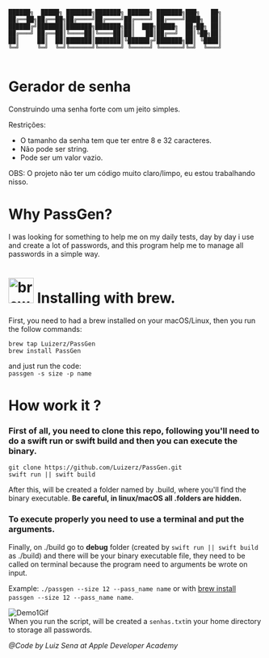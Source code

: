 ```
██████╗  █████╗ ███████╗███████╗ ██████╗ ███████╗███╗   ██╗
██╔══██╗██╔══██╗██╔════╝██╔════╝██╔════╝ ██╔════╝████╗  ██║
██████╔╝███████║███████╗███████╗██║  ███╗█████╗  ██╔██╗ ██║
██╔═══╝ ██╔══██║╚════██║╚════██║██║   ██║██╔══╝  ██║╚██╗██║
██║     ██║  ██║███████║███████║╚██████╔╝███████╗██║ ╚████║
╚═╝     ╚═╝  ╚═╝╚══════╝╚══════╝ ╚═════╝ ╚══════╝╚═╝  ╚═══╝
                                                           
``` 
# Gerador de senha

Construindo uma senha forte com um jeito simples.

Restrições:  
- O tamanho da senha tem que ter entre 8 e 32 caracteres.  
- Não pode ser string.  
- Pode ser um valor vazio.

OBS: O projeto não ter um código muito claro/limpo, eu estou trabalhando nisso.

# Why PassGen?
I was looking for something to help me on my daily tests, day by day i use and create a lot of passwords, and this program help me to manage all passwords in a simple way.  
  
# <img src="https://user-images.githubusercontent.com/75648725/160658125-ddd149bd-54d3-424c-8d83-1afecb03f107.png" alt="brewImage" width="50" height="50"/> Installing with brew.  

First, you need to had a brew installed on your macOS/Linux, then you run the follow commands:  

```
brew tap Luizerz/PassGen 
brew install PassGen 
```  
and just run the code:  
`passgen -s size -p name`
# How work it ?  
### First of all, you need to clone this repo, following you'll need to do a swift run or swift build and then you can execute the binary.
```terminal
git clone https://github.com/Luizerz/PassGen.git
swift run || swift build
```  
After this, will be created a folder named by .build, where you'll find the binary executable. **Be careful, in linux/macOS all .folders are hidden.**
### To execute properly you need to use a terminal and put the arguments.
Finally, on ./build go to **debug** folder (created by `swift run || swift build` as ./build) and there will be your binary executable file, they need to be called on terminal because the program need to arguments be wrote on input.  

Example: `./passgen --size 12 --pass_name name`  or with [brew install](https://github.com/Luizerz/PassGen/edit/master/README.md#installing-with-brew) `passgen --size 12 --pass_name name`.
  
![Demo1Gif](https://user-images.githubusercontent.com/75648725/159500212-d1a8e5a3-9c54-4182-b5a4-25f1612d0725.gif)  
When you run the script, will be created a `senhas.txt`in your home directory to storage all passwords.  
  
*@Code by Luiz Sena at Apple Developer Academy*
